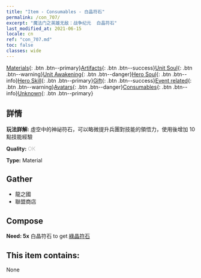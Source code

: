 ```yaml
---
title: "Item - Consumables - 白晶符石"
permalink: /con_707/
excerpt: "魔法门之英雄无敌：战争纪元  白晶符石"
last_modified_at: 2021-06-15
locale: cn
ref: "con_707.md"
toc: false
classes: wide
---
```

 [Materials](/ItemsCN/){: .btn .btn--primary}[Artifacts](/ItemsCN/Artifacts/){: .btn .btn--success}[Unit Soul](/ItemsCN/UnitSoul/){: .btn .btn--warning}[Unit Awakening](/ItemsCN/UnitAwakening/){: .btn .btn--danger}[Hero Soul](/ItemsCN/HeroSoul/){: .btn .btn--info}[Hero Skill](/ItemsCN/HeroSkill/){: .btn .btn--primary}[Gift](/ItemsCN/Gift/){: .btn .btn--success}[Event related](/ItemsCN/Events/){: .btn .btn--warning}[Avatars](/ItemsCN/Avatars/){: .btn .btn--danger}[Consumables](/ItemsCN/Consumables/){: .btn .btn--info}[Unknown](/ItemsCN/Unknown/){: .btn .btn--primary}

## 詳情
 **玩法詳解:** 虛空中的神祕符石，可以略微提升兵團對技能的領悟力，使用後增加 10 點技能經驗

 **Quality:** <span style="color: #C0C0C0">OK</span>

 **Type:** Material

## Gather

*    龍之國 
*    聯盟商店 

## Compose

 **Need: 5x** 白晶符石 to get [綠晶符石](/cn/Items/con_711/)

## This item contains:

  None

